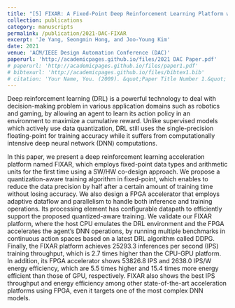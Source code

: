 ```yaml
---
title: "[5]	FIXAR: A Fixed-Point Deep Reinforcement Learning Platform with Quantization-Aware Training and Adaptive Parallelism"
collection: publications
category: manuscripts
permalink: /publication/2021-DAC-FIXAR
excerpt: 'Je Yang, Seongmin Hong, and Joo-Young Kim'
date: 2021
venue: 'ACM/IEEE Design Automation Conference (DAC)'
paperurl: 'http://academicpages.github.io/files/2021 DAC Paper.pdf'
# paperurl: 'http://academicpages.github.io/files/paper1.pdf'
# bibtexurl: 'http://academicpages.github.io/files/bibtex1.bib'
# citation: 'Your Name, You. (2009). &quot;Paper Title Number 1.&quot; <i>Journal 1</i>. 1(1).'
---
```

Deep reinforcement learning (DRL) is a powerful technology to deal with decision-making problem in various application domains such as robotics and gaming, by allowing an agent to learn its action policy in an environment to maximize a cumulative reward. Unlike supervised models which actively use data quantization, DRL still uses the single-precision floating-point for training accuracy while it suffers from computationally intensive deep neural network (DNN) computations. 

In this paper, we present a deep reinforcement learning acceleration platform named FIXAR, which employs fixed-point data types and arithmetic units for the first time using a SW/HW co-design approach. We propose a quantization-aware training algorithm in fixed-point, which enables to reduce the data precision by half after a certain amount of training time without losing accuracy. We also design a FPGA accelerator that employs adaptive dataflow and parallelism to handle both inference and training operations. Its processing element has configurable datapath to efficiently support the proposed quantized-aware training. We validate our FIXAR platform, where the host CPU emulates the DRL environment and the FPGA accelerates the agent’s DNN operations, by running multiple benchmarks in continuous action spaces based on a latest DRL algorithm called DDPG. Finally, the FIXAR platform achieves 25293.3 inferences per second (IPS) training throughput, which is 2.7 times higher than the CPU-GPU platform. In addition, its FPGA accelerator shows 53826.8 IPS and 2638.0 IPS/W energy efficiency, which are 5.5 times higher and 15.4 times more energy efficient than those of GPU, respectively. FIXAR also shows the best IPS throughput and energy efficiency among other state-of-the-art acceleration platforms using FPGA, even it targets one of the most complex DNN models.